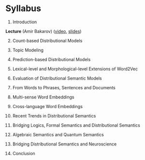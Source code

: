# Syllabus #

1. Introduction

  **Lecture** (Amir Bakarov) ([video](https://yadi.sk/i/D5xVr9GGhkBENw "video"), [slides](https://yadi.sk/i/Ylbyx5hQ9FaTBg "slides"))

2.	Count-based Distributional Models

3.	Topic Modeling

4.	Prediction-based Distributional Models

5.	Lexical-level and Morphological-level Extensions of Word2Vec

6.	Evaluation of Distributional Semantic Models

7.	From Words to Phrases, Sentences and Documents

8.	Multi-sense Word Embeddings

9.	Cross-language Word Embeddings

10.	Recent Trends in Distributional Semantics

11.	Bridging Logics, Formal Semantics and Distributional Semantics

12.	Algebraic Semantics and Quantum Semantics

13.	Bridging Distributional Semantics and Neuroscience

14.	Conclusion
